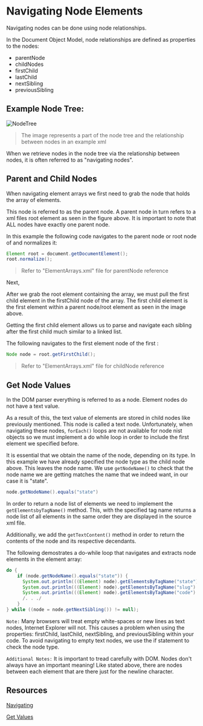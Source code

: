 # Navigating Node Elements

Navigating nodes can be done using node relationships.

In the Document Object Model, node relationships are defined as properties to the nodes:

* parentNode
* childNodes
* firstChild
* lastChild
* nextSibling
* previousSibling

## Example Node Tree:

![NodeTree](https://www.w3schools.com/xml/navigate.gif)
> The image represents a part of the node tree and the relationship between nodes in an example xml

When we retrieve nodes in the node tree via the relationship between nodes, it is often referred to as "navigating nodes".

## Parent and Child Nodes

When navigating element arrays we first need to grab the node that holds the array of elements.

This node is referred to as the parent node. A parent node in turn refers to a xml files root element as seen in the figure above. 
It is important to note that ALL nodes have exactly one parent node.

In this example the following code navigates to the parent node or root node of <states> and normalizes it:
```java
Element root = document.getDocumentElement();
root.normalize();
```
> Refer to "ElementArrays.xml" file for parentNode <states> reference

Next, 

After we grab the root element containing the array, we must pull the first child element in the firstChild node of the array.
The first child element is the first element within a parent node/root element as seen in the image above. 

Getting the first child element allows us to parse and navigate each sibling after the first child much similar to a linked list.

The following navigates to the first element node of the first <state>:
```java
Node node = root.getFirstChild();
```
> Refer to "ElementArrays.xml" file for childNode <state> reference

## Get Node Values

In the DOM parser everything is referred to as a node. Element nodes do not have a text value.

As a result of this, the text value of elements are stored in child nodes like previously mentioned. This node is called a text node.
Unfortunately, when navigating these nodes, `forEach()` loops are not available for node nist objects so we must implement a do while loop in order to include 
the first element we specified before.

It is essential that we obtain the name of the node, depending on its type. In this example we have already specified the node type as the child node above.
This leaves the node name. We use `getNodeName()` to check that the node name we are getting matches the name that we indeed want, in our case it is "state".

```java
node.getNodeName().equals("state")
```
In order to return a node list of elements we need to implement the `getElementsbyTagName()` method. This, with the specified tag name returns a
node list of all elements in the same order they are displayed in the source xml file.

Additionally, we add the `getTextContent()` method in order to return the contents of the node and its respective decendants.

The following demostrates a do-while loop that navigates and extracts node elements in the element array:
```java
do {
    if (node.getNodeName().equals("state")) {
      System.out.println(((Element) node).getElementsByTagName("state").item(0).getTextContent());                
      System.out.println(((Element) node).getElementsByTagName("slug").item(0).getTextContent());                
      System.out.println(((Element) node).getElementsByTagName("code").item(0).getTextContent());                
      /. . ./
    }            
} while ((node = node.getNextSibling()) != null); 
```
`Note:` Many browsers will treat empty white-spaces or new lines as text nodes, Internet Explorer will not.
This causes a problem when using the properties: firstChild, lastChild, nextSibling, and previousSibling within your code. 
To avoid navigating to empty text nodes, we use the if statement to check the node type.

`Additional Notes:` It is important to tread carefully with DOM. Nodes don't always have an important meaning!
Like stated above, there are nodes between each element that are there just for the newline character.

## Resources
[Navigating](https://www.w3schools.com/xml/dom_nodes_navigate.asp)
    
[Get Values](https://www.w3schools.com/xml/dom_nodes_get.asp)
